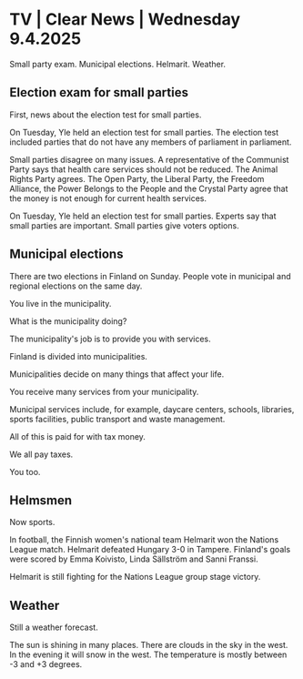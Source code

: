 # TV \| Clear News \| Wednesday 9.4.2025

Small party exam. Municipal elections. Helmarit. Weather.

## Election exam for small parties

First, news about the election test for small parties.

On Tuesday, Yle held an election test for small parties. The election test included parties that do not have any members of parliament in parliament.

Small parties disagree on many issues. A representative of the Communist Party says that health care services should not be reduced. The Animal Rights Party agrees. The Open Party, the Liberal Party, the Freedom Alliance, the Power Belongs to the People and the Crystal Party agree that the money is not enough for current health services.

On Tuesday, Yle held an election test for small parties. Experts say that small parties are important. Small parties give voters options.

## Municipal elections

There are two elections in Finland on Sunday. People vote in municipal and regional elections on the same day.

You live in the municipality.

What is the municipality doing?

The municipality's job is to provide you with services.

Finland is divided into municipalities.

Municipalities decide on many things that affect your life.

You receive many services from your municipality.

Municipal services include, for example, daycare centers, schools, libraries, sports facilities, public transport and waste management.

All of this is paid for with tax money.

We all pay taxes.

You too.

## Helmsmen

Now sports.

In football, the Finnish women's national team Helmarit won the Nations League match. Helmarit defeated Hungary 3-0 in Tampere. Finland's goals were scored by Emma Koivisto, Linda Sällström and Sanni Franssi.

Helmarit is still fighting for the Nations League group stage victory.

## Weather

Still a weather forecast.

The sun is shining in many places. There are clouds in the sky in the west. In the evening it will snow in the west. The temperature is mostly between -3 and +3 degrees.
